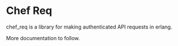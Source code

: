 # Chef Req

chef\_req is a library for making authenticated API requests in erlang.

More documentation to follow.
